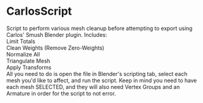 # CarlosScript
Script to perform various mesh cleanup before attempting to export using Carlos' Smush Blender plugin. Includes:  
Limit Totals  
Clean Weights (Remove Zero-Weights)  
Normalize All  
Triangulate Mesh  
Apply Transforms  
All you need to do is open the file in Blender's scripting tab, select each mesh you'd like to affect, and run the script.
Keep in mind you need to have each mesh SELECTED, and they will also need Vertex Groups and an Armature in order for the script to not error.
